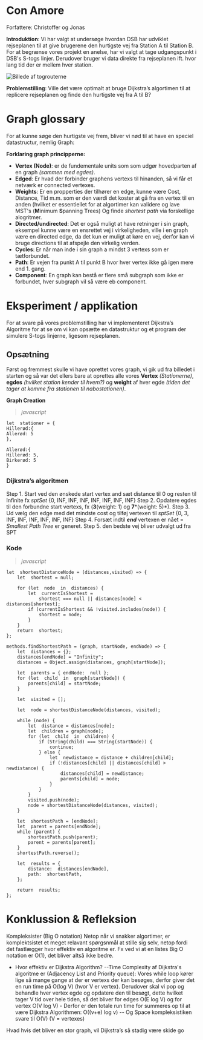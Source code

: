 
# Con Amore
Forfattere: Christoffer og Jonas

**Introduktion**: 
Vi har valgt at undersøge hvordan DSB har udviklet rejseplanen til at give brugerene den hurtigste vej fra Station A til Station B.
For at begrænse vores projekt en anelse, har vi valgt at tage udgangspunkt i DSB's S-togs linjer. Derudover bruger vi data direkte fra rejseplanen ift. hvor lang tid der er mellem hver station.

![Billede af togrouterne](https://www.dsb.dk/globalassets/trafikinformation/kort/nyt-s-togskort-med-koge-nord.png) 

**Problemstilling**: Ville det være optimalt at bruge Dijkstra’s algortimen til at replicere rejseplanen og finde den hurtigste vej fra A til B?


# Graph glossary
For at kunne søge den hurtigste vej frem, bliver vi nød til at have en speciel datastructur, nemlig Graph:

**Forklaring graph principperne:** 
- **Vertex (Node)**: er de fundementale units som som udgør hovedparten af en graph *(sammen med egdes)*. 
- **Edged**: Er hvad der forbinder graphens vertexs til hinanden, så vi får et netværk er connected vertexes.
- **Weights**: Er en propperties der tilhører en edge, kunne være Cost, Distance, Tid m.m. som er den værdi det koster at gå fra en vertex til en anden (hvilket er essentiellet for at algortimer kan validere og lave MST's (**M**inimum **S**panning **T**rees)  Og finde *shortest path* via forskellige alogritmer. 
- **Directed/undirected**: Det er også muligt at have retninger i sin graph, eksempel kunne være en ensrettet vej i virkeligheden, ville i en graph være en directed edge, da det kun er muligt at køre en vej, derfor kan vi bruge directions til at afspejle den virkelig verden.
- **Cycles**: Er når man inde i sin graph a mindst 3 vertexs som er tætforbundet.
- **Path**: Er vejen fra punkt A til punkt B hvor hver vertex ikke gå igen mere end 1. gang. 
- **Component**: En graph kan bestå er flere små subgraph som ikke er forbundet, hver subgraph vil så være eb component.


# Eksperiment / applikation 
 For at svare på vores problemstilling har vi implementeret Dijkstra’s Algoritme for at se om vi kan opsætte en datastruktur og et program der simulere S-togs linjerne, ligesom rejseplanen.  

## Opsætning 
Først og fremmest skulle vi have oprettet vores graph, vi gik ud fra billedet i starten og så var det ellers bare at oprettes alle vores **Vertex** *(Stationerne)*, **egdes** *(hvilket station kender til hvem?)* og **weight** af hver egde *(tiden det tager at komme fra stationen til nabostationen)*.

**Graph Creation**
> *javascript*
> 
	let  stationer = {
	Hillerød:{
	Allerød: 5
	},

	Allerød:{
	Hillerød: 5,
	Birkerød: 5
	}

### Dijkstra’s algoritmen

Step 1. Start ved den ønskede start vertex  and sæt distance til 0 og resten til Infinite fx _sptSet_ {0, INF, INF, INF, INF, INF, INF, INF}
Step 2. Opdatere egdes til den forbundne start vertexs, fx (**3**(weight: 1) og **7***(weight: 5)*). 
Step 3. Ud vælg den edge med det mindste cost og tilføj vertexen til _sptSet_ {0, 3, INF, INF, INF, INF, INF, INF}
Step 4. Forsæt indtil ***end*** vertexen er nået
= *Smallest Path Tree* er generet. 
Step 5. den bedste vej bliver udvalgt ud fra SPT 

###  Kode 

> *javascript*

```
let  shortestDistanceNode = (distances,visited) => {
	let  shortest = null;
	
	for (let  node  in  distances) {
		let  currentIsShortest =
			shortest === null || distances[node] < distances[shortest];
		if (currentIsShortest && !visited.includes(node)) {
			shortest = node;
		}
	}
	return  shortest;
};

methods.findShortestPath = (graph, startNode, endNode) => {
	let  distances = {};
	distances[endNode] = "Infinity";
	distances = Object.assign(distances, graph[startNode]);
	
	let  parents = { endNode:  null };
	for (let  child  in  graph[startNode]) {
		parents[child] = startNode;
	}
	
	let  visited = [];
	
	let  node = shortestDistanceNode(distances, visited);
	
	while (node) {
		let  distance = distances[node];
		let  children = graph[node];
		for (let  child  in  children) {
			if (String(child) === String(startNode)) {
				continue;
			} else {
				let  newdistance = distance + children[child];
				if (!distances[child] || distances[child] > newdistance) {
					distances[child] = newdistance;
					parents[child] = node;
				}
			}
		}
		visited.push(node);
		node = shortestDistanceNode(distances, visited);
	}
	
	let  shortestPath = [endNode];
	let  parent = parents[endNode];
	while (parent) {
		shortestPath.push(parent);
		parent = parents[parent];
	}
	shortestPath.reverse();
	
	let  results = {
		distance:  distances[endNode],
		path:  shortestPath,
	};
	
	return  results;
};
```
    



# Konklussion & Refleksion 
Kompleksister (Big O notation)
Netop når vi snakker algortimer, er komplektsistet et meget relavant spørgsnmål at stille sig selv, netop fordi det fastlægger hvor effektiv en algoritme er. Fx ved vi at en listes Big O notation er O(1), det bliver altså ikke bedre.
- Hvor effektiv er Dijkstra Algorithm?
--Time Complexity af Dijkstra's algoritme er (Adjacency List and Priority queue):
Vores while loop kører lige så mange gange at der er vertexs der kan besøges, derfor giver det en run time på O(log V) (hvor V er vertex). Derudover skal vi pop og behandle hver vertex egde og opdatere den til besøgt, dette hvilket tager V tid over hele tiden, så det bliver for edges O(E log V) og for vertex  O(V log V) - Derfor er den totale run time for summeres op til at være Dijkstra Algorithmen: 
O((v+e) log v)
-- Og Space kompleksistiken svare til O(V) (V = vertexes) 




Hvad hvis det bliver en stor graph, vil Dijkstra’s så stadig være skide go
